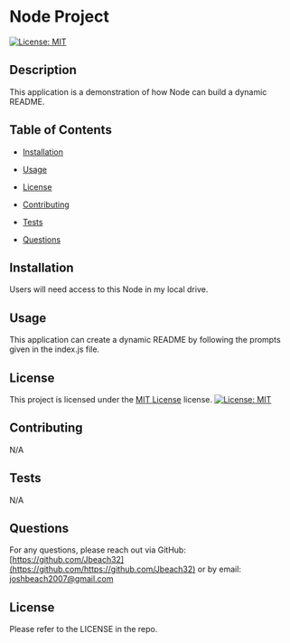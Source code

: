 # Node Project
  [![License: MIT](https://img.shields.io/badge/License-MIT-yellow.svg)](https://opensource.org/licenses/MIT)

## Description
This application is a demonstration of how Node can build a dynamic README. 

## Table of Contents
- [Installation](#installation)
- [Usage](#usage)
- [License](#license)

- [Contributing](#contributing)
- [Tests](#tests)
- [Questions](#questions)

## Installation
Users will need access to this Node in my local drive. 

## Usage
This application can create a dynamic README by following the prompts given in the index.js file. 


## License

This project is licensed under the [MIT License](https://opensource.org/licenses/MIT) license.
[![License: MIT](https://img.shields.io/badge/License-MIT-yellow.svg)](https://opensource.org/licenses/MIT)
    

## Contributing
N/A

## Tests
N/A

## Questions
For any questions, please reach out via GitHub: [https://github.com/Jbeach32](https://github.com/https://github.com/Jbeach32)
or by email: joshbeach2007@gmail.com

## License
Please refer to the LICENSE in the repo.

